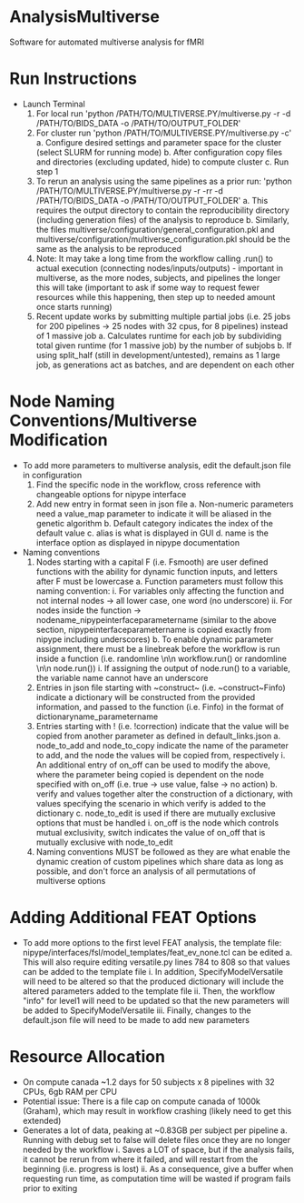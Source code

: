 # AnalysisMultiverse
Software for automated multiverse analysis for fMRI

# Run Instructions
- Launch Terminal
  1. For local run 'python /PATH/TO/MULTIVERSE.PY/multiverse.py -r -d /PATH/TO/BIDS_DATA -o /PATH/TO/OUTPUT_FOLDER'
  2. For cluster run 'python /PATH/TO/MULTIVERSE.PY/multiverse.py -c'
    a. Configure desired settings and parameter space for the cluster (select SLURM for running mode)
    b. After configuration copy files and directories (excluding updated, hide) to compute cluster
    c. Run step 1
  3. To rerun an analysis using the same pipelines as a prior run: 'python /PATH/TO/MULTIVERSE.PY/multiverse.py -r -rr -d /PATH/TO/BIDS_DATA -o /PATH/TO/OUTPUT_FOLDER'
    a. This requires the output directory to contain the reproducibility directory (including generation files) of the analysis to reproduce
    b. Similarly, the files multiverse/configuration/general_configuration.pkl and multiverse/configuration/multiverse_configuration.pkl should be the same as the analysis to be reproduced
  4. Note: It may take a long time from the workflow calling .run() to actual execution (connecting nodes/inputs/outputs) - important in multiverse, as the more nodes, subjects, and pipelines the longer this will take (important to ask if some way to request fewer resources while this happening, then step up to needed amount once starts running)
  5. Recent update works by submitting multiple partial jobs (i.e. 25 jobs for 200 pipelines -> 25 nodes with 32 cpus, for 8 pipelines) instead of 1 massive job
    a. Calculates runtime for each job by subdividing total given runtime (for 1 massive job) by the number of subjobs
    b. If using split_half (still in development/untested), remains as 1 large job, as generations act as batches, and are dependent on each other
  
# Node Naming Conventions/Multiverse Modification
- To add more parameters to multiverse analysis, edit the default.json file in configuration
  1. Find the specific node in the workflow, cross reference with changeable options for nipype interface
  2. Add new entry in format seen in json file 
    a. Non-numeric parameters need a value_map parameter to indicate it will be aliased in the genetic algorithm
    b. Default category indicates the index of the default value
    c. alias is what is displayed in GUI
    d. name is the interface option as displayed in nipype documentation
- Naming conventions
  1. Nodes starting with a capital F (i.e. Fsmooth) are user defined functions with the ability for dynamic function inputs, and letters after F must be lowercase
    a. Function parameters must follow this naming convention:
      i. For variables only affecting the function and not internal nodes -> all lower case, one word (no underscore)
      ii. For nodes inside the function -> nodename_nipypeinterfaceparametername (similar to the above section, nipypeinterfaceparametername is copied exactly from nipype including underscores)
    b. To enable dynamic parameter assignment, there must be a linebreak before the workflow is run inside a function (i.e. randomline \n\n workflow.run() or randomline \n\n node.run())
      i. If assigning the output of node.run() to a variable, the variable name cannot have an underscore
  2. Entries in json file starting with ~construct~ (i.e. ~construct~Finfo) indicate a dictionary will be constructed from the provided information, and passed to the function (i.e. Finfo) in the format of dictionaryname_parametername
  3. Entries starting with ! (i.e. !correction) indicate that the value will be copied from another parameter as defined in default_links.json
    a. node_to_add and node_to_copy indicate the name of the parameter to add, and the node the values will be copied from, respectively
      i. An additional entry of on_off can be used to modify the above, where the parameter being copied is dependent on the node specified with on_off (i.e. true -> use value, false -> no action)
    b. verify and values together alter the construction of a dictionary, with values specifying the scenario in which verify is added to the dictionary
    c. node_to_edit is used if there are mutually exclusive options that must be handled
      i. on_off is the node which controls mutual exclusivity, switch indicates the value of on_off that is mutually exclusive with node_to_edit
  4. Naming conventions MUST be followed as they are what enable the dynamic creation of custom pipelines which share data as long as possible, and don't force an analysis of all permutations of multiverse options

# Adding Additional FEAT Options
 - To add more options to the first level FEAT analysis, the template file: nipype/interfaces/fsl/model_templates/feat_ev_none.tcl can be edited
   a. This will also require editing versatile.py lines 784 to 808 so that values can be added to the template file
     i. In addition, SpecifyModelVersatile will need to be altered so that the produced dictionary will include the altered parameters added to the template file
     ii. Then, the workflow "info" for level1 will need to be updated so that the new parameters will be added to SpecifyModelVersatile
     iii. Finally, changes to the default.json file will need to be made to add new parameters

# Resource Allocation
 - On compute canada ~1.2 days for 50 subjects x 8 pipelines with 32 CPUs, 6gb RAM per CPU
 - Potential issue: There is a file cap on compute canada of 1000k (Graham), which may result in workflow crashing (likely need to get this extended)
 - Generates a lot of data, peaking at ~0.83GB per subject per pipeline
   a. Running with debug set to false will delete files once they are no longer needed by the workflow
     i. Saves a LOT of space, but if the analysis fails, it cannot be rerun from where it failed, and will restart from the beginning (i.e. progress is lost)
     ii. As a consequence, give a buffer when requesting run time, as computation time will be wasted if program fails prior to exiting

  
